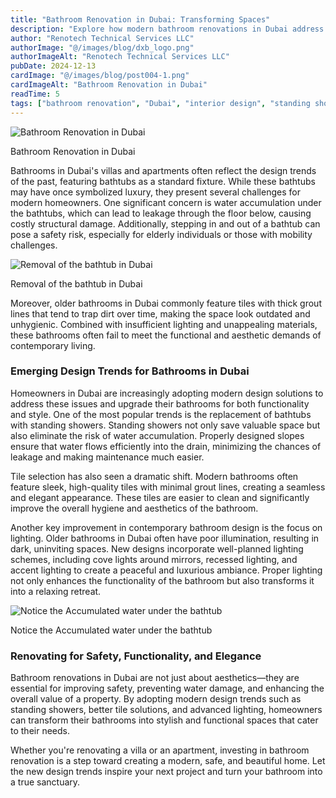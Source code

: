 ```yaml
---
title: "Bathroom Renovation in Dubai: Transforming Spaces"
description: "Explore how modern bathroom renovations in Dubai address water leakage, outdated designs, and safety, with a focus on standing showers, tile upgrades, and improved lighting."
author: "Renotech Technical Services LLC"
authorImage: "@/images/blog/dxb_logo.png"
authorImageAlt: "Renotech Technical Services LLC"
pubDate: 2024-12-13
cardImage: "@/images/blog/post004-1.png"
cardImageAlt: "Bathroom Renovation in Dubai"
readTime: 5
tags: ["bathroom renovation", "Dubai", "interior design", "standing shower", "lighting"]
---
```



![Bathroom Renovation in Dubai](@/images/blog/post004-1.png "Bathroom Renovation in Dubai")

Bathroom Renovation in Dubai

Bathrooms in Dubai's villas and apartments often reflect the design trends of the past, featuring bathtubs as a standard fixture. While these bathtubs may have once symbolized luxury, they present several challenges for modern homeowners. One significant concern is water accumulation under the bathtubs, which can lead to leakage through the floor below, causing costly structural damage. Additionally, stepping in and out of a bathtub can pose a safety risk, especially for elderly individuals or those with mobility challenges.

  

![Removal of the bathtub in Dubai](@/images/blog/post004-2.png "Removal of the bathtub in Dubai")

Removal of the bathtub in Dubai

Moreover, older bathrooms in Dubai commonly feature tiles with thick grout lines that tend to trap dirt over time, making the space look outdated and unhygienic. Combined with insufficient lighting and unappealing materials, these bathrooms often fail to meet the functional and aesthetic demands of contemporary living.

### Emerging Design Trends for Bathrooms in Dubai

Homeowners in Dubai are increasingly adopting modern design solutions to address these issues and upgrade their bathrooms for both functionality and style. One of the most popular trends is the replacement of bathtubs with standing showers. Standing showers not only save valuable space but also eliminate the risk of water accumulation. Properly designed slopes ensure that water flows efficiently into the drain, minimizing the chances of leakage and making maintenance much easier.

Tile selection has also seen a dramatic shift. Modern bathrooms often feature sleek, high-quality tiles with minimal grout lines, creating a seamless and elegant appearance. These tiles are easier to clean and significantly improve the overall hygiene and aesthetics of the bathroom.

Another key improvement in contemporary bathroom design is the focus on lighting. Older bathrooms in Dubai often have poor illumination, resulting in dark, uninviting spaces. New designs incorporate well-planned lighting schemes, including cove lights around mirrors, recessed lighting, and accent lighting to create a peaceful and luxurious ambiance. Proper lighting not only enhances the functionality of the bathroom but also transforms it into a relaxing retreat.

  

![Notice the Accumulated water under the bathtub](@/images/blog/post004-3.png "Notice the Accumulated water under the bathtub")

Notice the Accumulated water under the bathtub

### Renovating for Safety, Functionality, and Elegance

Bathroom renovations in Dubai are not just about aesthetics—they are essential for improving safety, preventing water damage, and enhancing the overall value of a property. By adopting modern design trends such as standing showers, better tile solutions, and advanced lighting, homeowners can transform their bathrooms into stylish and functional spaces that cater to their needs.

Whether you're renovating a villa or an apartment, investing in bathroom renovation is a step toward creating a modern, safe, and beautiful home. Let the new design trends inspire your next project and turn your bathroom into a true sanctuary.
